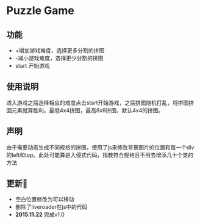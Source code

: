 # Puzzle Game
## 功能
* +增加游戏难度，选择更多分割的拼图
* -减小游戏难度，选择更少分割的拼图
* start 开始游戏

## 使用说明
进入游戏之后选择相应的难度点击start开始游戏，之后拼图随机打乱，将拼图拼回元素就算胜利。最低4x4拼图，最高8x8拼图，默认4x4的拼图。

## 声明
由于需要动态生成不同规格的拼图，使用了js来修改背景图片的位置和每一个div的left和top。此处可能算是入侵式代码，指教符合规格且不用去增添几十个类的方法

## 更新
* 空白位置修改为可以移动
* 删除了liveroader在js中的代码
* **2015.11.22** 完成v1.0